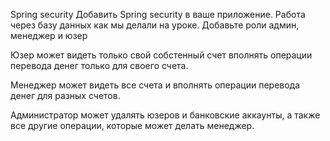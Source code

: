 Spring security
Добавить Spring security в ваше приложение. Работа через базу данных как мы делали на уроке. Добавьте роли админ, менеджер и юзер



Юзер может видеть только свой собстенный счет вполнять операции перевода денег только для своего счета.

Менеджер может видеть все счета и вполнять операции перевода денег для разных счетов.



Администратор может удалять юзеров и банковские аккаунты, а также все другие операции, которые может делать менеджер.